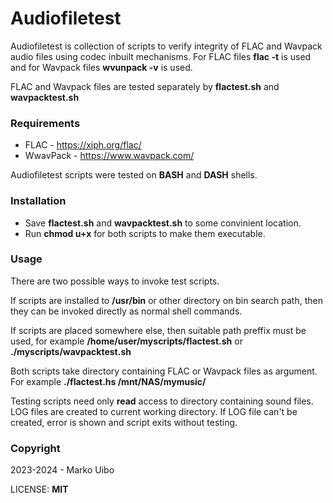 
# Audiofiletest

Audiofiletest is collection of scripts to verify integrity of FLAC and Wavpack audio files using codec inbuilt mechanisms. For FLAC files **flac -t** is used and for Wavpack files **wvunpack -v** is used.

FLAC and Wavpack files are tested separately by **flactest.sh** and **wavpacktest.sh**

### Requirements

- FLAC - https://xiph.org/flac/
- WwavPack - https://www.wavpack.com/

Audiofiletest scripts were tested on **BASH** and **DASH** shells.

### Installation

- Save **flactest.sh** and **wavpacktest.sh** to some convinient location.
- Run **chmod u+x** for both scripts to make them executable.

### Usage

There are two possible ways to invoke test scripts.

If scripts are installed to **/usr/bin** or other directory on bin search path, then they can be invoked directly as normal shell commands.

If scripts are placed somewhere else, then suitable path preffix must be used, for example **/home/user/myscripts/flactest.sh** or **./myscripts/wavpacktest.sh**

Both scripts take directory containing FLAC or Wavpack files as argument. For example **./flactest.hs /mnt/NAS/mymusic/**

Testing scripts need only **read** access to directory containing sound files. LOG files are created to current working directory. If LOG file can't be created, error is shown and script exits
without testing.


### Copyright

2023-2024 - Marko Uibo

LICENSE: **MIT**
